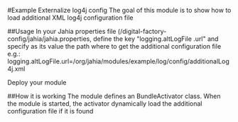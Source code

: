#Example Externalize log4j config
The goal of this module is to show how to load additional XML log4j configuration file

##Usage
In your Jahia properties file (/digital-factory-config/jahia/jahia.properties, define the key "logging.altLogFile
.url" and specify as its value the path where to get the additional configuration file
e.g.: logging.altLogFile.url=/org/jahia/modules/example/log/config/additionalLog4j.xml

Deploy your module

##How it is working
The module defines an BundleActivator class. When the module is started, the activator dynamically load the
additional configuration file if it is found
